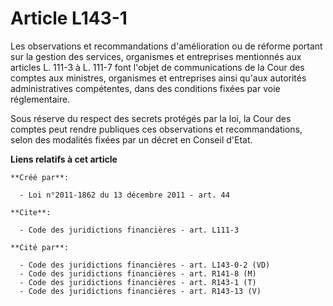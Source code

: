 # Article L143-1

Les observations et recommandations d'amélioration ou de réforme portant sur la gestion des services, organismes et
entreprises mentionnés aux articles L. 111-3 à L. 111-7 font l'objet de communications de la Cour des comptes aux ministres,
organismes et entreprises ainsi qu'aux autorités administratives compétentes, dans des conditions fixées par voie
réglementaire. 

Sous réserve du respect des secrets protégés par la loi, la Cour des comptes peut rendre publiques ces observations et
recommandations, selon des modalités fixées par un décret en Conseil d'Etat.

**Liens relatifs à cet article**

	**Créé par**:

	  - Loi n°2011-1862 du 13 décembre 2011 - art. 44

	**Cite**:

	  - Code des juridictions financières - art. L111-3

	**Cité par**:

	  - Code des juridictions financières - art. L143-0-2 (VD)
	  - Code des juridictions financières - art. R141-8 (M)
	  - Code des juridictions financières - art. R143-1 (T)
	  - Code des juridictions financières - art. R143-13 (V)
